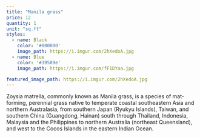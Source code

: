 ```yaml
---
title: "Manila grass"
price: 12
quantity: 1
unit: "sq.ft"
styles:
  - name: Black
    color: '#000000'
    image_path: https://i.imgur.com/2hXedoA.jpg
  - name: Blue
    color: '#39589e'
    image_path: https://i.imgur.com/fF1DYaa.jpg

featured_image_path: https://i.imgur.com/2hXedoA.jpg
---
```

<p>Zoysia matrella, commonly known as Manila grass, is a species of mat-forming, perennial grass native to temperate coastal southeastern Asia and northern Australasia, from southern Japan (Ryukyu Islands), Taiwan, and southern China (Guangdong, Hainan) south through Thailand, Indonesia, Malaysia and the Philippines to northern Australia (northeast Queensland), and west to the Cocos Islands in the eastern Indian Ocean.</p>